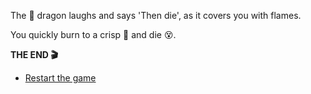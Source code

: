 The 🐉 dragon laughs and says 'Then die', as it covers you with flames.

You quickly burn to a crisp 🍟 and die 😵.

**THE END 🎬**

- [Restart the game](../begin-journey.md)
